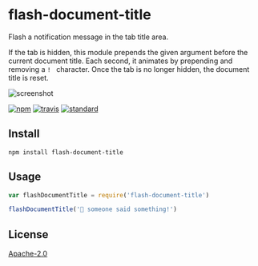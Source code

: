 # flash-document-title

Flash a notification message in the tab title area.

If the tab is hidden, this module prepends the given argument before the current document title.
Each second, it animates by prepending and removing a `! ` character.
Once the tab is no longer hidden, the document title is reset.

![screenshot](https://i.imgur.com/llB1hvQ.png)

[![npm][npm-image]][npm-url]
[![travis][travis-image]][travis-url]
[![standard][standard-image]][standard-url]

[npm-image]: https://img.shields.io/npm/v/flash-document-title.svg?style=flat-square
[npm-url]: https://www.npmjs.com/package/flash-document-title
[travis-image]: https://img.shields.io/travis/goto-bus-stop/flash-document-title.svg?style=flat-square
[travis-url]: https://travis-ci.org/goto-bus-stop/flash-document-title
[standard-image]: https://img.shields.io/badge/code%20style-standard-brightgreen.svg?style=flat-square
[standard-url]: http://npm.im/standard

## Install

```
npm install flash-document-title
```

## Usage

```js
var flashDocumentTitle = require('flash-document-title')

flashDocumentTitle('💬 someone said something!')
```

## License

[Apache-2.0](LICENSE.md)
